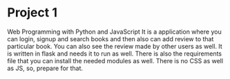 # Project 1

Web Programming with Python and JavaScript
It is a application where you can login, signup and search books and then also can add review to that particular book. You can also see the review made by other users as well. 
It is written in flask and needs it to run as well. 
There is also the requirements file that you can install the needed modules as well.
There is no CSS as well as JS, so, prepare for that.
